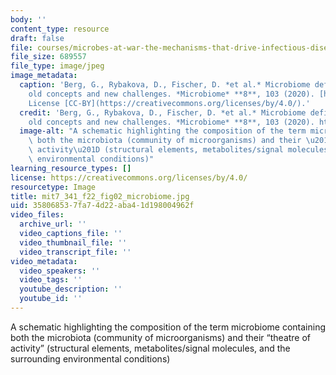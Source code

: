 ```yaml
---
body: ''
content_type: resource
draft: false
file: courses/microbes-at-war-the-mechanisms-that-drive-infectious-diseases/mit7_341_f22_fig02_microbiome.jpg
file_size: 689557
file_type: image/jpeg
image_metadata:
  caption: 'Berg, G., Rybakova, D., Fischer, D. *et al.* Microbiome definition re-visited:
    old concepts and new challenges. *Microbiome* **8**, 103 (2020). [https://doi.org/10.1186/s40168-020-00875-0](https://doi.org/10.1186/s40168-020-00875-0).
    License [CC-BY](https://creativecommons.org/licenses/by/4.0/).'
  credit: 'Berg, G., Rybakova, D., Fischer, D. *et al.* Microbiome definition re-visited:
    old concepts and new challenges. *Microbiome* **8**, 103 (2020). https://doi.org/10.1186/s40168-020-00875-0'
  image-alt: "A schematic highlighting the composition of the term microbiome containing\
    \ both the microbiota (community of microorganisms) and their \u201Ctheatre of\
    \ activity\u201D (structural elements, metabolites/signal molecules, and the surrounding\
    \ environmental conditions)"
learning_resource_types: []
license: https://creativecommons.org/licenses/by/4.0/
resourcetype: Image
title: mit7_341_f22_fig02_microbiome.jpg
uid: 35806853-7fa7-4d22-aba4-1d198004962f
video_files:
  archive_url: ''
  video_captions_file: ''
  video_thumbnail_file: ''
  video_transcript_file: ''
video_metadata:
  video_speakers: ''
  video_tags: ''
  youtube_description: ''
  youtube_id: ''
---
```

A schematic highlighting the composition of the term microbiome containing both the microbiota (community of microorganisms) and their “theatre of activity” (structural elements, metabolites/signal molecules, and the surrounding environmental conditions)